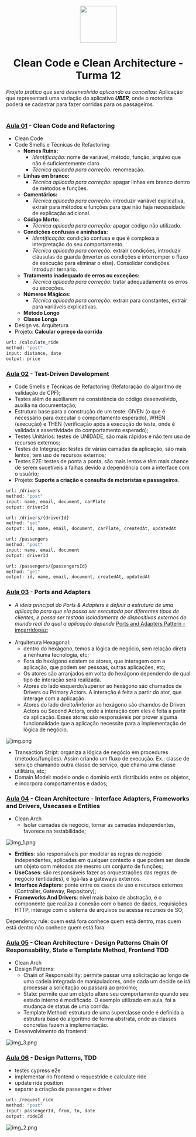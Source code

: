 
<p align="center">
<img src="https://s3.sa-east-1.amazonaws.com/static.launchlab.com.br/d3777f6b-dce3-4934-9206-a747a0514ce0.png" height="100">
</p>
<h1 align="center">Clean Code e Clean Architecture - Turma 12</h1>
<p> <i>Projeto prático que será desenvolvido aplicando os conceitos: </i>
Aplicação que representará uma variação do aplicativo <i><b>UBER</b></i>, onde o motorista poderá se cadastrar para fazer corridas para os passageiros.
</br>  
</br>  

### [Aula 01](https://github.com/mariliamessias/branas-clean-code-arch/tree/main/aula_01) - Clean Code and Refactoring
-  Clean Code
-  Code Smells e Técnicas de Refactoring
    * <b>Nomes Ruins:</b>
      * <i>Identificação:</i> nome de variável, método, função, arquivo que não é suficientemente claro.
      * <i>Técnica aplicada para correção:</i> renomeação.
    * <b>Linhas em branco:</b>
      * <i>Técnica aplicada para correção:</i> apagar linhas em branco dentro de métodos e funções.
    * <b>Comentários:</b>
      * <i>Técnica aplicada para correção:</i> introduzir variável explicativa, extrair para métodos e funções para que não haja necessidade de explicação adicional.
   * <b>Código Morto:</b>
      * <i>Técnica aplicada para correção:</i> apagar código não utilizado.
   * <b>Condições confusas e aninhadas:</b>
      * <i>Identificação:</i> condição confusa e que é complexa a interpretação do seu comportamento.
      * <i>Técnica aplicada para correção:</i> extrair condições, introduzir cláusulas de guarda (inverter as condições e interromper o fluxo de execução para eliminar o else). Consolidar condições. Introduzir ternário.
   * <b>Tratamento inadequado de erros ou exceções:</b>
      * <i>Técnica aplicada para correção:</i> tratar adequadamente os erros ou exceções.
   * <b>Números Mágicos:</b>
      * <i>Técnica aplicada para correção:</i> extrair para constantes, extrair para variáveis explicativas.
   * <b>Método Longo</b>
   * <b>Classe Longa</b>
-  Design vs. Arquitetura
-  Projeto: <b>Calcular o preço da corrida</b>
```bash
url: /calculate_ride
method: "post"
input: distance, date
output: price
```

### [Aula 02](https://github.com/mariliamessias/branas-clean-code-arch/tree/main/aula_02) - Test-Driven Development

- Code Smells e Técnicas de Refactoring (Refatoração do algoritmo de validação de CPF);
- Testes além de auxiliarem na consistência do código desenvolvido, auxilia na documentação;
- Estrutura base para a construção de um teste: GIVEN (o que é necessário para executar o comportamento esperado), WHEN (execução) e THEN (verificação após a execução do teste, onde é validada a assertividade do comportamento esperado);
- Testes Unitários: testes de UNIDADE, são mais rápidos e não tem uso de recursos externos;
- Testes de Integração: testes de várias camadas da aplicação, são mais lentos, tem uso de recursos externos;
- Testes E2E: testes de ponta a ponta, são mais lentos e têm mais chance de serem sucetíveis a falhas devido a dependência com a interface com o usuário;
- Projeto: <b>Suporte a criação e consulta de motoristas e passageiros</b>.

```bash
url: /drivers
method: "post"
input: name, email, document, carPlate
output: driverId
```

```bash
url: /drivers/{driverId}
method: "get"
output: id, name, email, document, carPlate, createdAt, updatedAt
```

```bash
url: /passengers
method: "post"
input: name, email, document
output: driverId
```

```bash
url: /passengers/{passengersId}
method: "get"
output: id, name, email, document, createdAt, updatedAt
```

### [Aula 03](https://github.com/mariliamessias/branas-clean-code-arch/tree/main/aula_03) - Ports and Adapters

- <i>A ideia principal do Ports & Adapters é definir a estrutura de uma aplicação para que ela possa ser executada por diferentes tipos de clientes, e possa ser testada isoladamente de dispositivos externos do mundo real do qual a aplicação depende</i> [Ports and Adapters Pattern - jmgarridopaz](https://jmgarridopaz.github.io/content/hexagonalarchitecture.html#tc1);
</br></br>
- Arquitetura Hexagonal: 
  - dentro do hexágono, temos a lógica de negócio, sem relação direta a nenhuma tecnologia, etc;
  - Fora do hexágono existem os atores, que interagem com a aplicação, que podem ser pessoas, outras aplicações, etc;
  - Os atores são arranjados em volta do hexágono dependendo de qual tipo de interação será realizada.
  - Atores do lado esquerdo/superior ao hexágono são chamados de Drivers ou Primary Actors. A interação é feita a partir do ator, que interage com a aplicação.
  - Atores do lado direito/inferior ao hexágono são chamdos de Driven Actors ou Second Actors, onde a interação com eles é feita a partir da aplicação. Esses atores são responsáveis por prover alguma funcionalidade que a aplicação necessite para a implementação de lógica de negócio.
  
![img.png](img.png)

- Transaction Stript: organiza a lógica de negócio em procedures (métodos/funções). Assim criando um fluxo de execução. Ex.: classe de serviço chamando outra classe de serviço, que chama uma classe utilitária, etc; 
- Domain Model: modelo onde o domínio está distribuído entre os objetos, e incorpora comportamentos e dados;

### [Aula 04](https://github.com/mariliamessias/branas-clean-code-arch/tree/main/aula_04) - Clean Architecture - Interface Adapters, Frameworks and Drivers, Usecases e Entities
-  Clean Arch
   - Isolar camadas de negócio, tornar as camadas independentes, favorece na testabilidade;
   
![img_1.png](img_1.png)

- <b>Entities</b>: são responsáveis por modelar as regras de negócio independentes, aplicadas em qualquer contexto e que podem ser desde um objeto com métodos até mesmo um conjunto de funções;
- <b>UseCases</b>: são responsáveis fazer as orquestrações das regras de negócio (entidades), e ligá-las a gateways externos. 
- <b>Interface Adapters</b>: ponte entre os casos de uso e recursos externos (Controller, Gateway, Repository);
- <b>Frameworks And Drivers</b>: nível mais baixo de abstração, é o componente que realiza a conexão com o banco de dados, requisições HTTP, interage com o sistema de arquivos ou acessa recursos de SO;

Dependency rule: quem está fora conhece quem está dentro, mas quem está dentro não conhece quem está fora.

### [Aula 05](https://github.com/mariliamessias/branas-clean-code-arch/tree/main/aula_05) - Clean Architecture - Design Patterns Chain Of Responsability, State e Template Method, Frontend TDD
-  Clean Arch
- Design Patterns:
  - Chain of Responsability: permite passar uma solicitação ao longo de uma cadeia integrada de manipuladores, onde cada um decide se irá processar a solicitação ou passará ao próximo;
  - State: permite que um objeto altere seu comportamento quando seu estado interno é modificado. O exemplo utilizado em aula, foi a mudança de status de uma corrida.
  - Template Method: estrutura de uma superclasse onde é definida a estrutura base do algoritmo de forma abstrata, onde as classes concretas fazem a implementação.
- Desenvolvimento do frontend:

![img_3.png](img_3.png)

### [Aula 06](https://github.com/mariliamessias/branas-clean-code-arch/tree/main/aula_06) - Design Patterns, TDD

- testes cypress e2e
- implementar no frontend o requestride e calculate ride
- update ride position
- separar a criação de passenger e driver

```bash
url: /request_ride
method: "post"
input: passengerId, from, to, date
output: rideId
```

![img_2.png](img_2.png)
